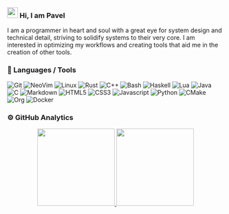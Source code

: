 ### <img src="https://media.giphy.com/media/hvRJCLFzcasrR4ia7z/giphy.gif" width="25px"> Hi, I am Pavel

I am a programmer in heart and soul with a great eye for system design and technical detail, striving to solidify systems to their very core. I am interested in optimizing my workflows and creating tools that aid me in the creation of other tools.

### 🔧 Languages / Tools

![Git](https://img.shields.io/badge/-Git-05122A?style=flat&logo=git)
![NeoVim](https://img.shields.io/badge/-NeoVim-05122A?style=flat&logo=neovim&logoColor=4b9e4b)
![Linux](https://img.shields.io/badge/-Linux-05122A?style=flat&logo=linux)
![Rust](https://img.shields.io/badge/-Rust-05122A?style=flat&logo=rust&logoColor=000000)
![C++](https://img.shields.io/badge/-C++-05122A?style=flat&logo=cplusplus&logoColor=00589D)
![Bash](https://img.shields.io/badge/-Bash-05122A?style=flat&logo=gnu-bash&logoColor=4EAA25)
![Haskell](https://img.shields.io/badge/-Haskell-05122A?style=flat&logo=haskell&logoColor=b218f4)
![Lua](https://img.shields.io/badge/-Lua-05122A?style=flat&logo=lua&logoColor=0062cc)
![Java](https://img.shields.io/badge/-Java-05122A?style=flat&logo=java&logoColor=f48218)
![C](https://img.shields.io/badge/-C-05122A?style=flat&logo=c&logoColor=00589D)
![Markdown](https://img.shields.io/badge/-Markdown-05122A?style=flat&logo=markdown)
![HTML5](https://img.shields.io/badge/-HTML5-05122A?style=flat&logo=html5&logoColor=f48218)
![CSS3](https://img.shields.io/badge/-CSS3-05122A?style=flat&logo=css3&logoColor=3c9cd7)
![Javascript](https://img.shields.io/badge/-JavaScipt-05122A?style=flat&logo=javascript)
![Python](https://img.shields.io/badge/-Python-05122A?style=flat&logo=python)
![CMake](https://img.shields.io/badge/-CMake-05122A?style=flat&logo=cmake)
![Org](https://img.shields.io/badge/-Org-05122A?style=flat&logo=org)
![Docker](https://img.shields.io/badge/-Docker-05122A?style=flat&logo=docker&logoColor=1993EF)

### ⚙️  GitHub Analytics

<p align="center">
<a href="https://github.com/reo101">
  <img height="180em" src="https://github-readme-stats-eight-theta.vercel.app/api?username=reo101&show_icons=true&theme=merko&include_all_commits=true&count_private=true"/>
  <img height="180em" src="https://github-readme-stats-eight-theta.vercel.app/api/top-langs/?username=reo101&layout=compact&langs_count=8&theme=merko"/>
</a>
</p>
